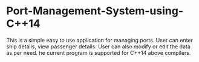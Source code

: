 # Port-Management-System-using-C++14
This is a simple easy to use application for managing ports. User can enter ship details, view passenger details. User can also modify or edit the data as per need. he current program is supported for C++14 above compilers.
